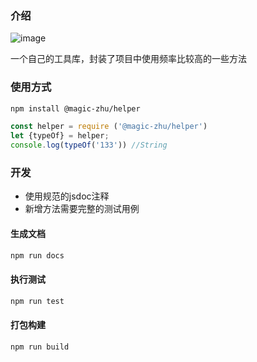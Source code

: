 ### 介绍

![image](https://img.shields.io/badge/Version-1.0.5-green.svg)

一个自己的工具库，封装了项目中使用频率比较高的一些方法

### 使用方式

```bash
npm install @magic-zhu/helper  
```

```js
const helper = require ('@magic-zhu/helper')
let {typeOf} = helper;
console.log(typeOf('133')) //String
```

### 开发

- 使用规范的jsdoc注释
- 新增方法需要完整的测试用例

#### 生成文档

```bash
npm run docs
```

#### 执行测试

```bash
npm run test
```

#### 打包构建

```bash
npm run build
```